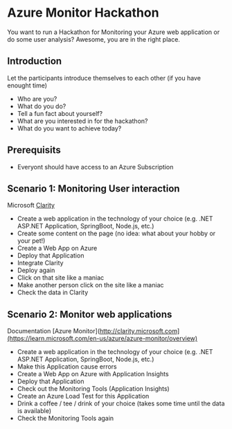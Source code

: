 # Azure Monitor Hackathon
You want to run a Hackathon for Monitoring your Azure web application or do some user analysis? Awesome, you are in the right place.

## Introduction
Let the participants introduce themselves to each other (if you have enought time)
* Who are you?
* What do you do?
* Tell a fun fact about yourself?
* What are you interested in for the hackathon?
* What do you want to achieve today?

## Prerequisits
* Everyont should have access to an Azure Subscription

## Scenario 1: Monitoring User interaction
Microsoft [Clarity](http://clarity.microsoft.com)

* Create a web application in the technology of your choice (e.g. .NET ASP.NET Application, SpringBoot, Node.js, etc.)
* Create some content on the page (no idea: what about your hobby or your pet!)
* Create a Web App on Azure
* Deploy that Application
* Integrate Clarity
* Deploy again
* Click on that site like a maniac
* Make another person click on the site like a maniac
* Check the data in Clarity

## Scenario 2: Monitor web applications
Documentation [Azure Monitor](http://clarity.microsoft.com](https://learn.microsoft.com/en-us/azure/azure-monitor/overview)
* Create a web application in the technology of your choice (e.g. .NET ASP.NET Application, SpringBoot, Node.js, etc.)
* Make this Application cause errors
* Create a Web App on Azure with Application Insights
* Deploy that Application
* Check out the Monitoring Tools (Application Insights)
* Create an Azure Load Test for this Application 
* Drink a coffee / tee / drink of your choice (takes some time until the data is available)
* Check the Monitoring Tools again

